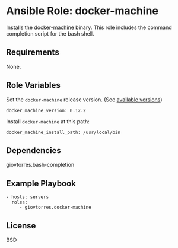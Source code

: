 # Ansible Role: docker-machine

Installs the [docker-machine](https://github.com/docker/machine/) binary.  This
role includes the command completion script for the bash shell.

## Requirements

None.

## Role Variables

Set the `docker-machine` release version.  (See [available versions](https://github.com/docker/machine/releases))

    docker_machine_version: 0.12.2

Install `docker-machine` at this path:

    docker_machine_install_path: /usr/local/bin

## Dependencies

giovtorres.bash-completion

## Example Playbook

    - hosts: servers
      roles:
         - giovtorres.docker-machine

## License

BSD
